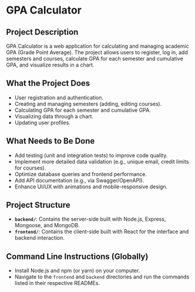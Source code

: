 # GPA Calculator

## Project Description
GPA Calculator is a web application for calculating and managing academic GPA (Grade Point Average). The project allows users to register, log in, add semesters and courses, calculate GPA for each semester and cumulative GPA, and visualize results in a chart.

## What the Project Does
- User registration and authentication.
- Creating and managing semesters (adding, editing courses).
- Calculating GPA for each semester and cumulative GPA.
- Visualizing data through a chart.
- Updating user profiles.

## What Needs to Be Done
- Add testing (unit and integration tests) to improve code quality.
- Implement more detailed data validation (e.g., unique email, credit limits for courses).
- Optimize database queries and frontend performance.
- Add API documentation (e.g., via Swagger/OpenAPI).
- Enhance UI/UX with animations and mobile-responsive design.

## Project Structure
- **`backend/`**: Contains the server-side built with Node.js, Express, Mongoose, and MongoDB.
- **`frontend/`**: Contains the client-side built with React for the interface and backend interaction.

## Command Line Instructions (Globally)
- Install Node.js and npm (or yarn) on your computer.
- Navigate to the `frontend` and `backend` directories and run the commands listed in their respective READMEs.
